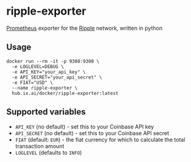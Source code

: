 # ripple-exporter

[Prometheus](https://prometheus.io) exporter for the [Ripple](https://ripple.com/) network, written in python

## Usage
```
docker run --rm -it -p 9308:9308 \
  -e LOGLEVEL=DEBUG \
  -e API_KEY="your_api_key" \
  -e API_SECRET="your_api_secret" \
  -e FIAT="USD" \
  --name ripple-exporter \
  hub.ix.ai/docker/ripple-exporter:latest
```

## Supported variables
* `API_KEY` (no default) - set this to your Coinbase API key
* `API_SECRET` (no default) - set this to your Coinbase API secret
* `FIAT` (default: `EUR`) - the fiat currency for which to calculate the total transaction amount
* `LOGLEVEL` (defaults to `INFO`)
